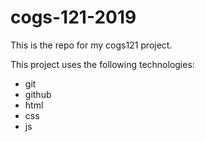 # cogs-121-2019

This is the repo for my cogs121 project.

This project uses the following technologies:

- git
- github
- html
- css
- js